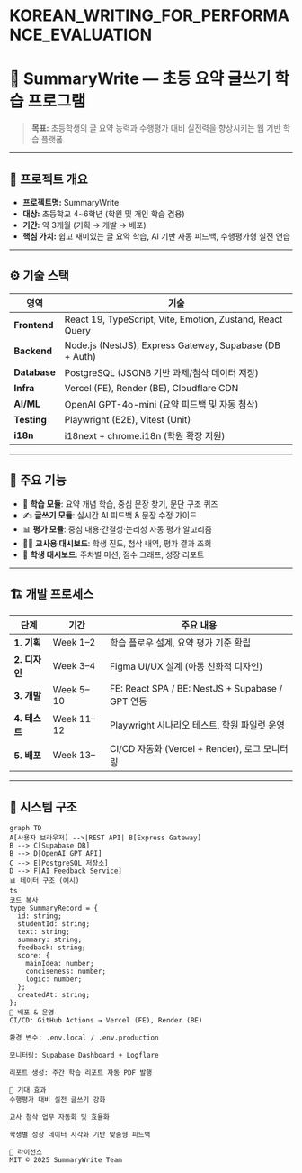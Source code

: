 # KOREAN_WRITING_FOR_PERFORMANCE_EVALUATION

# 🧠 SummaryWrite — 초등 요약 글쓰기 학습 프로그램

> **목표:** 초등학생의 글 요약 능력과 수행평가 대비 실전력을 향상시키는 웹 기반 학습 플랫폼

---

## 📘 프로젝트 개요

- **프로젝트명:** SummaryWrite
- **대상:** 초등학교 4~6학년 (학원 및 개인 학습 겸용)
- **기간:** 약 3개월 (기획 → 개발 → 배포)
- **핵심 가치:** 쉽고 재미있는 글 요약 학습, AI 기반 자동 피드백, 수행평가형 실전 연습

---

## ⚙️ 기술 스택

| 영역         | 기술                                                      |
| ------------ | --------------------------------------------------------- |
| **Frontend** | React 19, TypeScript, Vite, Emotion, Zustand, React Query |
| **Backend**  | Node.js (NestJS), Express Gateway, Supabase (DB + Auth)   |
| **Database** | PostgreSQL (JSONB 기반 과제/첨삭 데이터 저장)             |
| **Infra**    | Vercel (FE), Render (BE), Cloudflare CDN                  |
| **AI/ML**    | OpenAI GPT-4o-mini (요약 피드백 및 자동 첨삭)             |
| **Testing**  | Playwright (E2E), Vitest (Unit)                           |
| **i18n**     | i18next + chrome.i18n (학원 확장 지원)                    |

---

## 🧩 주요 기능

- 🧠 **학습 모듈**: 요약 개념 학습, 중심 문장 찾기, 문단 구조 퀴즈
- ✍️ **글쓰기 모듈**: 실시간 AI 피드백 & 문장 수정 가이드
- 📊 **평가 모듈**: 중심 내용·간결성·논리성 자동 평가 알고리즘
- 👩‍🏫 **교사용 대시보드**: 학생 진도, 첨삭 내역, 평가 결과 조회
- 📱 **학생 대시보드**: 주차별 미션, 점수 그래프, 성장 리포트

---

## 🏗️ 개발 프로세스

| 단계          | 기간       | 주요 내용                                        |
| ------------- | ---------- | ------------------------------------------------ |
| **1. 기획**   | Week 1–2   | 학습 플로우 설계, 요약 평가 기준 확립            |
| **2. 디자인** | Week 3–4   | Figma UI/UX 설계 (아동 친화적 디자인)            |
| **3. 개발**   | Week 5–10  | FE: React SPA / BE: NestJS + Supabase / GPT 연동 |
| **4. 테스트** | Week 11–12 | Playwright 시나리오 테스트, 학원 파일럿 운영     |
| **5. 배포**   | Week 13–   | CI/CD 자동화 (Vercel + Render), 로그 모니터링    |

---

## 🧱 시스템 구조

```mermaid
graph TD
A[사용자 브라우저] -->|REST API| B[Express Gateway]
B --> C[Supabase DB]
B --> D[OpenAI GPT API]
C --> E[PostgreSQL 저장소]
D --> F[AI Feedback Service]
📊 데이터 구조 (예시)
ts
코드 복사
type SummaryRecord = {
  id: string;
  studentId: string;
  text: string;
  summary: string;
  feedback: string;
  score: {
    mainIdea: number;
    conciseness: number;
    logic: number;
  };
  createdAt: string;
};
🚀 배포 & 운영
CI/CD: GitHub Actions → Vercel (FE), Render (BE)

환경 변수: .env.local / .env.production

모니터링: Supabase Dashboard + Logflare

리포트 생성: 주간 학습 리포트 자동 PDF 발행

🎯 기대 효과
수행평가 대비 실전 글쓰기 강화

교사 첨삭 업무 자동화 및 효율화

학생별 성장 데이터 시각화 기반 맞춤형 피드백

📄 라이선스
MIT © 2025 SummaryWrite Team

```
